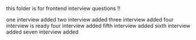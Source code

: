 this folder is for frontend interview questions !! 

one interview added
two interview added
three interview added
four interview is ready
four interview added
fifth interview added
sixth interview added
seven interview added
